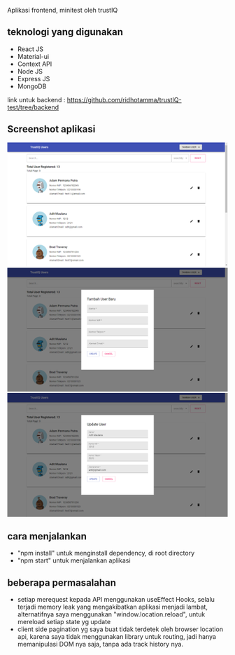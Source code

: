 Aplikasi frontend, minitest oleh trustIQ

## teknologi yang digunakan

- React JS
- Material-ui
- Context API
- Node JS
- Express JS
- MongoDB

link untuk backend : https://github.com/ridhotamma/trustIQ-test/tree/backend

## Screenshot aplikasi

![screenshot 1](./screenshot/ss1.png)
![screenshot 2](./screenshot/ss2.png)
![screenshot 3](./screenshot/ss3.png)

## cara menjalankan

- "npm install" untuk menginstall dependency, di root directory
- "npm start" untuk menjalankan aplikasi

## beberapa permasalahan

- setiap merequest kepada API menggunakan useEffect Hooks, selalu terjadi memory leak yang mengakibatkan aplikasi menjadi lambat, alternatifnya saya menggunakan "window.location.reload", untuk mereload setiap state yg update
- client side pagination yg saya buat tidak terdetek oleh browser location api, karena saya tidak menggunakan library untuk routing, jadi hanya memanipulasi DOM nya saja, tanpa ada track history nya.
